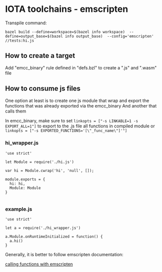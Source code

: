 # IOTA toolchains - emscripten

Transpile command:
```
bazel build --define=workspace=$(bazel info workspace)  --define=output_base=$(bazel info output_base)  --config='emscripten'  //tests:hi.js
```

## How to create a target  
Add "emcc_binary" rule defined in "defs.bzl" to create a ".js" and ".wasm" file

## How to consume js files  

One option at least is to create one js module that wrap and export the functions 
that was already exported via the emcc_binary
And another that calls them

In emcc_binary, make sure to set `linkopts = ["-s LINKABLE=1 -s EXPORT_ALL=1"]`
to export to the .js file all functions in compiled module or `linkopts = ["-s EXPORTED_FUNCTIONS='[\"_func_name\"]'"]`

### hi_wrapper.js  
```
'use strict'

let Module = require('./hi.js')

var hi = Module.cwrap('hi', 'null', []);

module.exports = {
  hi: hi,
  Module: Module
}


```

### example.js  

```
'use strict'

let a = require('./hi_wrapper.js')

a.Module.onRuntimeInitialized = function() {
  a.hi()
}

```


Generally, it is better to follow  emscripten documentation:

[calling functions with emscripten](https://emscripten.org/docs/porting/connecting_cpp_and_javascript/Interacting-with-code.html#interacting-with-code-ccall-cwrap
)







